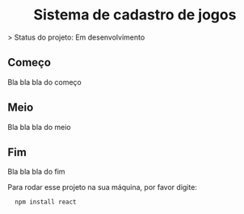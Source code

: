 <H1 align="center">Sistema de cadastro de jogos</H1>
> Status do projeto: Em desenvolvimento

<h2> Começo </h2>
Bla bla bla do começo
<h2> Meio </h2>
Bla bla bla do meio
<h2> Fim </h2>
Bla bla bla do fim

Para rodar esse projeto na sua máquina, por favor digite:
```
  npm install react
```
